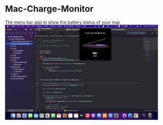 # Mac-Charge-Monitor
The menu bar app to show the battery status of your mac
![](https://github.com/HuangRunHua/Mac-Charge-Monitor/blob/main/Mac%20Charge%20Monitor/Resources/cover.png)
